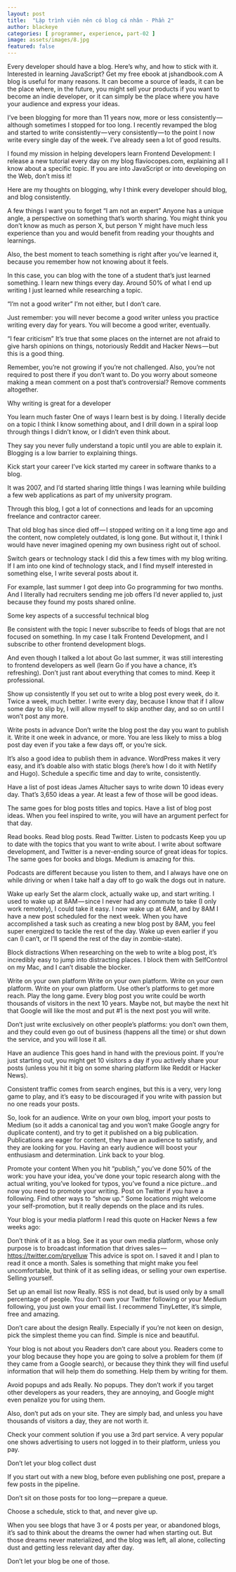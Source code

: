 ```yaml
---
layout: post
title:  "Lập trình viên nên có blog cá nhân - Phần 2"
author: blackeye
categories: [ programmer, experience, part-02 ]
image: assets/images/8.jpg
featured: false
---
```


Every developer should have a blog. Here’s why, and how to stick with it.
Interested in learning JavaScript? Get my free ebook at jshandbook.com
A blog is useful for many reasons. It can become a source of leads, it can be the place where, in the future, you might sell your products if you want to become an indie developer, or it can simply be the place where you have your audience and express your ideas.

I’ve been blogging for more than 11 years now, more or less consistently — although sometimes I stopped for too long. I recently revamped the blog and started to write consistently — very consistently — to the point I now write every single day of the week. I’ve already seen a lot of good results.

I found my mission in helping developers learn Frontend Development: I release a new tutorial every day on my blog flaviocopes.com, explaining all I know about a specific topic. If you are into JavaScript or into developing on the Web, don’t miss it!

Here are my thoughts on blogging, why I think every developer should blog, and blog consistently.

A few things I want you to forget
“I am not an expert”
Anyone has a unique angle, a perspective on something that’s worth sharing. You might think you don’t know as much as person X, but person Y might have much less experience than you and would benefit from reading your thoughts and learnings.

Also, the best moment to teach something is right after you’ve learned it, because you remember how not knowing about it feels.

In this case, you can blog with the tone of a student that’s just learned something. I learn new things every day. Around 50% of what I end up writing I just learned while researching a topic.

“I’m not a good writer”
I’m not either, but I don’t care.

Just remember: you will never become a good writer unless you practice writing every day for years. You will become a good writer, eventually.

“I fear criticism”
It’s true that some places on the internet are not afraid to give harsh opinions on things, notoriously Reddit and Hacker News — but this is a good thing.

Remember, you’re not growing if you’re not challenged. Also, you’re not required to post there if you don’t want to. Do you worry about someone making a mean comment on a post that’s controversial? Remove comments altogether.

Why writing is great for a developer

You learn much faster
One of ways I learn best is by doing. I literally decide on a topic I think I know something about, and I drill down in a spiral loop through things I didn’t know, or I didn’t even think about.

They say you never fully understand a topic until you are able to explain it. Blogging is a low barrier to explaining things.

Kick start your career
I’ve kick started my career in software thanks to a blog.

It was 2007, and I’d started sharing little things I was learning while building a few web applications as part of my university program.

Through this blog, I got a lot of connections and leads for an upcoming freelance and contractor career.

That old blog has since died off — I stopped writing on it a long time ago and the content, now completely outdated, is long gone. But without it, I think I would have never imagined opening my own business right out of school.

Switch gears or technology stack
I did this a few times with my blog writing. If I am into one kind of technology stack, and I find myself interested in something else, I write several posts about it.

For example, last summer I got deep into Go programming for two months. And I literally had recruiters sending me job offers I’d never applied to, just because they found my posts shared online.

Some key aspects of a successful technical blog

Be consistent with the topic
I never subscribe to feeds of blogs that are not focused on something. In my case I talk Frontend Development, and I subscribe to other frontend development blogs.

And even though I talked a lot about Go last summer, it was still interesting to frontend developers as well (learn Go if you have a chance, it’s refreshing). Don’t just rant about everything that comes to mind. Keep it professional.

Show up consistently
If you set out to write a blog post every week, do it. Twice a week, much better. I write every day, because I know that if I allow some day to slip by, I will allow myself to skip another day, and so on until I won’t post any more.

Write posts in advance
Don’t write the blog post the day you want to publish it. Write it one week in advance, or more. You are less likely to miss a blog post day even if you take a few days off, or you’re sick.

It’s also a good idea to publish them in advance. WordPress makes it very easy, and it’s doable also with static blogs (here’s how I do it with Netlify and Hugo). Schedule a specific time and day to write, consistently.

Have a list of post ideas
James Altucher says to write down 10 ideas every day. That’s 3,650 ideas a year. At least a few of those will be good ideas.

The same goes for blog posts titles and topics. Have a list of blog post ideas. When you feel inspired to write, you will have an argument perfect for that day.

Read books. Read blog posts. Read Twitter. Listen to podcasts
Keep you up to date with the topics that you want to write about. I write about software development, and Twitter is a never-ending source of great ideas for topics. The same goes for books and blogs. Medium is amazing for this.

Podcasts are different because you listen to them, and I always have one on while driving or when I take half a day off to go walk the dogs out in nature.

Wake up early
Set the alarm clock, actually wake up, and start writing. I used to wake up at 8AM — since I never had any commute to take (I only work remotely), I could take it easy. I now wake up at 6AM, and by 8AM I have a new post scheduled for the next week. When you have accomplished a task such as creating a new blog post by 8AM, you feel super energized to tackle the rest of the day. Wake up even earlier if you can (I can’t, or I’ll spend the rest of the day in zombie-state).

Block distractions
When researching on the web to write a blog post, it’s incredibly easy to jump into distracting places. I block them with SelfControl on my Mac, and I can’t disable the blocker.

Write on your own platform
Write on your own platform. Write on your own platform. Write on your own platform. Use other’s platforms to get more reach. Play the long game. Every blog post you write could be worth thousands of visitors in the next 10 years. Maybe not, but maybe the next hit that Google will like the most and put #1 is the next post you will write.

Don’t just write exclusively on other people’s platforms: you don’t own them, and they could even go out of business (happens all the time) or shut down the service, and you will lose it all.

Have an audience
This goes hand in hand with the previous point. If you’re just starting out, you might get 10 visitors a day if you actively share your posts (unless you hit it big on some sharing platform like Reddit or Hacker News).

Consistent traffic comes from search engines, but this is a very, very long game to play, and it’s easy to be discouraged if you write with passion but no one reads your posts.

So, look for an audience. Write on your own blog, import your posts to Medium (so it adds a canonical tag and you won’t make Google angry for duplicate content), and try to get it published on a big publication. Publications are eager for content, they have an audience to satisfy, and they are looking for you. Having an early audience will boost your enthusiasm and determination. Link back to your blog.

Promote your content
When you hit “publish,” you’ve done 50% of the work: you have your idea, you’ve done your topic research along with the actual writing, you’ve looked for typos, you’ve found a nice picture…and now you need to promote your writing. Post on Twitter if you have a following. Find other ways to “show up.”
Some locations might welcome your self-promotion, but it really depends on the place and its rules.

Your blog is your media platform
I read this quote on Hacker News a few weeks ago:

Don’t think of it as a blog. See it as your own media platform, whose only purpose is to broadcast information that drives sales — https://twitter.com/pryelluw
This advice is spot on. I saved it and I plan to read it once a month. Sales is something that might make you feel uncomfortable, but think of it as selling ideas, or selling your own expertise. Selling yourself.

Set up an email list now
Really. RSS is not dead, but is used only by a small percentage of people. You don’t own your Twitter following or your Medium following, you just own your email list. I recommend TinyLetter, it’s simple, free and amazing.

Don’t care about the design
Really. Especially if you’re not keen on design, pick the simplest theme you can find. Simple is nice and beautiful.

Your blog is not about you
Readers don’t care about you. Readers come to your blog because they hope you are going to solve a problem for them (if they came from a Google search), or because they think they will find useful information that will help them do something. Help them by writing for them.

Avoid popups and ads
Really. No popups. They don’t work if you target other developers as your readers, they are annoying, and Google might even penalize you for using them.

Also, don’t put ads on your site. They are simply bad, and unless you have thousands of visitors a day, they are not worth it.

Check your comment solution if you use a 3rd part service. A very popular one shows advertising to users not logged in to their platform, unless you pay.

Don’t let your blog collect dust

If you start out with a new blog, before even publishing one post, prepare a few posts in the pipeline.

Don’t sit on those posts for too long — prepare a queue.

Choose a schedule, stick to that, and never give up.

When you see blogs that have 3 or 4 posts per year, or abandoned blogs, it’s sad to think about the dreams the owner had when starting out. But those dreams never materialized, and the blog was left, all alone, collecting dust and getting less relevant day after day.

Don’t let your blog be one of those.

  